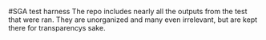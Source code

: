 #SGA test harness
The repo includes nearly all the outputs from the test that were ran. They are unorganized and many even irrelevant, but are kept there for transparencys sake.